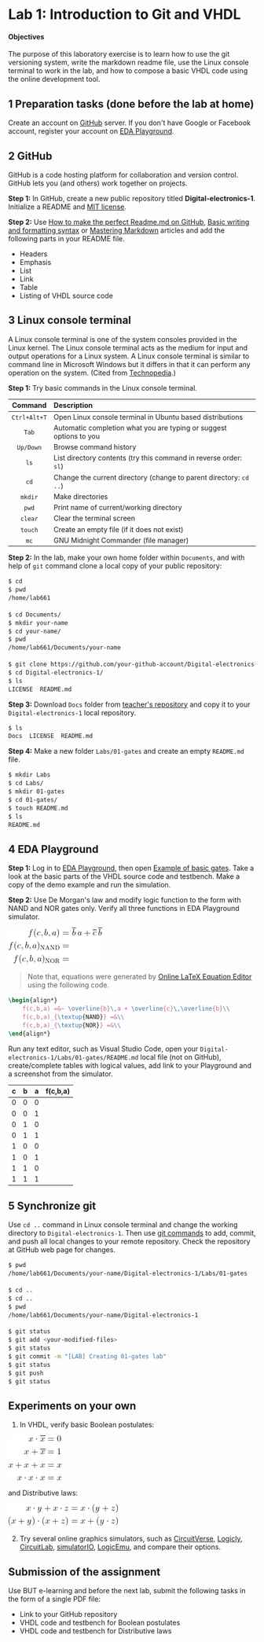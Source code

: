 # Lab 1: Introduction to Git and VHDL

#### Objectives

The purpose of this laboratory exercise is to learn how to use the git versioning system, write the markdown readme file, use the Linux console terminal to work in the lab, and how to compose a basic VHDL code using the online development tool.


## 1 Preparation tasks (done before the lab at home)

Create an account on [GitHub](https://github.com/) server. If you don't have Google or Facebook account, register your account on [EDA Playground](https://www.edaplayground.com/login).


## 2 GitHub

GitHub is a code hosting platform for collaboration and version control. GitHub lets you (and others) work together on projects.

**Step 1:** In GitHub, create a new public repository titled **Digital-electronics-1**. Initialize a README and [MIT license](https://choosealicense.com/licenses/mit/).

**Step 2:** Use [How to make the perfect Readme.md on GitHub](https://medium.com/swlh/how-to-make-the-perfect-readme-md-on-github-92ed5771c061), [Basic writing and formatting syntax](https://help.github.com/en/articles/basic-writing-and-formatting-syntax) or [Mastering Markdown](https://guides.github.com/features/mastering-markdown/) articles and add the following parts in your README file.

   * Headers
   * Emphasis
   * List
   * Link
   * Table
   * Listing of VHDL source code


## 3 Linux console terminal

A Linux console terminal is one of the system consoles provided in the Linux kernel. The Linux console terminal acts as the medium for input and output operations for a Linux system. A Linux console terminal is similar to command line in Microsoft Windows but it differs in that it can perform any operation on the system. (Cited from [Technopedia](https://www.techopedia.com/definition/26897/linux-console-terminal).)

**Step 1:** Try basic commands in the Linux console terminal.

| **Command**  | **Description** |
| :-:          | :--             |
| `Ctrl+Alt+T` | Open Linux console terminal in Ubuntu based distributions |
| `Tab`        | Automatic completion what you are typing or suggest options to you |
| `Up/Down`    | Browse command history |
| `ls`         | List directory contents (try this command in reverse order: `sl`) |
| `cd`         | Change the current directory (change to parent directory: `cd ..`) |
| `mkdir`      | Make directories |
| `pwd`        | Print name of current/working directory |
| `clear`      | Clear the terminal screen |
| `touch`      | Create an empty file (if it does not exist) |
| `mc`         | GNU Midnight Commander (file manager) |

**Step 2:** In the lab, make your own home folder within `Documents`, and with help of `git` command clone a local copy of your public repository:

```bash
$ cd
$ pwd
/home/lab661

$ cd Documents/
$ mkdir your-name
$ cd your-name/
$ pwd
/home/lab661/Documents/your-name

$ git clone https://github.com/your-github-account/Digital-electronics-1
$ cd Digital-electronics-1/
$ ls
LICENSE  README.md
```

**Step 3:** Download `Docs` folder from [teacher's repository](https://github.com/tomas-fryza/Digital-electronics-1) and copy it to your `Digital-electronics-1` local repository.

```bash
$ ls
Docs  LICENSE  README.md
```

**Step 4:** Make a new folder `Labs/01-gates` and create an empty `README.md` file.

```bash
$ mkdir Labs
$ cd Labs/
$ mkdir 01-gates
$ cd 01-gates/
$ touch README.md
$ ls
README.md
```


## 4 EDA Playground

**Step 1:** Log in to [EDA Playground](https://www.edaplayground.com/login), then open [Example of basic gates](https://www.edaplayground.com/x/5L92). Take a look at the basic parts of the VHDL source code and testbench. Make a copy of the demo example and run the simulation.

**Step 2:**  Use De Morgan's law and modify logic function to the form with NAND and NOR gates only. Verify all three functions in EDA Playground simulator.

![Logic function](Images/equations.png)

> Note that, equations were generated by [Online LaTeX Equation Editor](https://www.codecogs.com/latex/eqneditor.php) using the following code.
```LaTeX
\begin{align*}
    f(c,b,a) =&~ \overline{b}\,a + \overline{c}\,\overline{b}\\
    f(c,b,a)_{\textup{NAND}} =&\\
    f(c,b,a)_{\textup{NOR}} =&\\
\end{align*}
```
>

Run any text editor, such as Visual Studio Code, open your `Digital-electronics-1/Labs/01-gates/README.md` local file (not on GitHub), create/complete tables with logical values, add link to your Playground and a screenshot from the simulator.

| **c** | **b** |**a** | **f(c,b,a)** |
| :-: | :-: | :-: | :-: |
| 0 | 0 | 0 |  |
| 0 | 0 | 1 |  |
| 0 | 1 | 0 |  |
| 0 | 1 | 1 |  |
| 1 | 0 | 0 |  |
| 1 | 0 | 1 |  |
| 1 | 1 | 0 |  |
| 1 | 1 | 1 |  |


## 5 Synchronize git

Use `cd ..` command in Linux console terminal and change the working directory to `Digital-electronics-1`. Then use [git commands](https://github.com/joshnh/Git-Commands) to add, commit, and push all local changes to your remote repository. Check the repository at GitHub web page for changes.

```bash
$ pwd
/home/lab661/Documents/your-name/Digital-electronics-1/Labs/01-gates

$ cd ..
$ cd ..
$ pwd
/home/lab661/Documents/your-name/Digital-electronics-1

$ git status
$ git add <your-modified-files>
$ git status
$ git commit -m "[LAB] Creating 01-gates lab"
$ git status
$ git push
$ git status
```


## Experiments on your own

1. In VHDL, verify basic Boolean postulates:

![Boolean postulates](Images/postulates.png)

and Distributive laws:

![Distributive laws](Images/distributives.png)

2. Try several online graphics simulators, such as [CircuitVerse](https://circuitverse.org/), [Logicly](https://logic.ly/), [CircuitLab](https://www.circuitlab.com/), [simulatorIO](https://simulator.io/), [LogicEmu](https://lodev.org/logicemu/), and compare their options.


## Submission of the assignment

Use BUT e-learning and before the next lab, submit the following tasks in the form of a single PDF file:

* Link to your GitHub repository
* VHDL code and testbench for Boolean postulates
* VHDL code and testbench for Distributive laws
